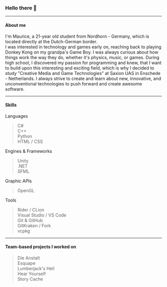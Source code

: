 ### Hello there 👋
***
#### About me
I'm Maurice, a 21-year old student from Nordhorn - Germany, which is located directly at the Dutch-German border.</br> I was interested in technology and games early on, reaching back to playing Donkey Kong on my grandpa's Game Boy. I was always curious about how things work the way they do, whether it's physics, music, or games. During high school, I discovered my passion for programming and knew, that I want to build upon this interesting and exciting field, which is why I decided to study "Creative Media and Game Technologies" at Saxion UAS in Enschede - Netherlands. I always strive to create and learn about new, innovative, and unconventional technologies to push forward and create awesome software.
***
#### Skills
Languages
 > C# </br>
 > C++ </br>
 > Python </br>
 > HTML / CSS </br>

Engines & Frameworks
> Unity </br>
> .NET </br>
> SFML </br>

Graphic APIs
> OpenGL

Tools
> Rider / CLion </br>
> Visual Studio / VS Code </br>
> Git & GitHub </br>
> GitKraken / Fork </br>
> vcpkg
***
#### Team-based projects I worked on
> Die Anstalt </br>
> Esquape </br>
> Lumberjack's Hell </br>
> Hear Yourself </br>
> Story Cache </br>
